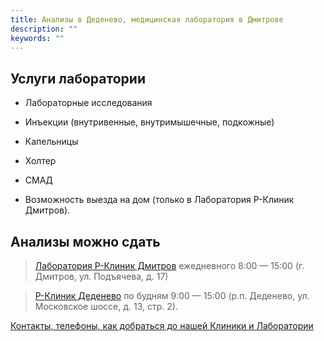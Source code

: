 ```yaml
---
title: Анализы в Деденево, медицинская лаборатория в Дмитрове
description: ""
keywords: ""
---
```


## Услуги лаборатории

* Лабораторные исследования

* Инъекции (внутривенные, внутримышечные, подкожные)

* Капельницы

* Холтер

* СМАД

* Возможность выезда на дом (только в Лаборатория Р-Клиник Дмитров).

## Анализы можно сдать

> [Лаборатория Р-Клиник Дмитров](/o-nas/contacts/#медицинская-лаборатория-р-клиник-дмитров) ежедневного 8:00 — 15:00 (г. Дмитров, ул. Подъячева, д. 17)

> [Р-Клиник Деденево](/o-nas/contacts/#р-клиник-деденево) по будням 9:00 — 15:00 (р.п. Деденево, ул. Московское шоссе, д. 13, стр. 2).

[Контакты, телефоны, как добраться до нашей Клиники и Лаборатории](/o-nas/contacts/)